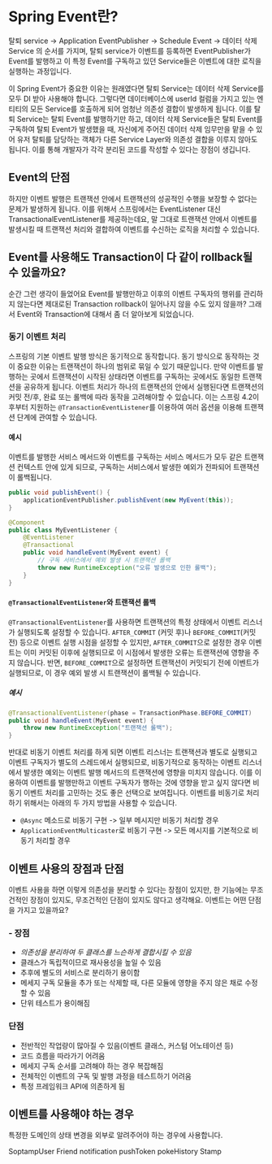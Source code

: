 # Spring Event란?
탈퇴 service -> Application EventPublisher -> Schedule Event -> 데이터 삭제 Service
의 순서를 가지며, 탈퇴 service가 이벤트를 등록하면 EventPublisher가 Event를 발행하고 이 특정 Event를 구독하고 있던 Service들은 이벤트에 대한 로직을 실행하는 과정입니다.

이 Spring Event가 중요한 이유는 원래였다면 탈퇴 Service는 데이터 삭제 Service를 모두 DI 받아 사용해야 합니다.
그렇다면 데이터베이스에 userId 컬럼을 가지고 있는 엔티티의 모든 Service를 호출하게 되어 엄청난 의존성 결합이 발생하게 됩니다.
이를 탈퇴 Service는 탈퇴 Event를 발행하기만 하고, 데이터 삭제 Service들은 탈퇴 Event를 구독하여 탈퇴 Event가 발생했을 때, 자신에게 주어진 데이터 삭제 임무만을 맡을 수 있어 유저 탈퇴를 담당하는 객체가 다른 Service Layer와 의존성 결합을 이루지 않아도 됩니다.
이를 통해 개발자가 각각 분리된 코드를 작성할 수 있다는 장점이 생깁니다.

## Event의 단점
하지만 이벤트 발행은 트랜잭션 안에서 트랜잭션의 성공적인 수행을 보장할 수 없다는 문제가 발생하게 됩니다.
이를 위해서 스프링에서는 EventListener 대신 TransactionalEventListener를 제공하는데요, 말 그대로 트랜잭션 안에서 이벤트를 발생시킬 때 트랜잭션 처리와 결합하여 이벤트를 수신하는 로직을 처리할 수 있습니다.

## Event를 사용해도 Transaction이 다 같이 rollback될 수 있을까요?
순간 그런 생각이 들었어요 Event를 발행만하고 이후의 이벤트 구독자의 행위를 관리하지 않는다면 제대로된 Transaction rollback이 일어나지 않을 수도 있지 않을까? 그래서 Event와 Transaction에 대해서 좀 더 알아보게 되었습니다.
### 동기 이벤트 처리
스프링의 기본 이벤트 발행 방식은 동기적으로 동작합니다. 동기 방식으로 동작하는 것이 중요한 이유는 트랜잭션이 하나의 범위로 묶일 수 있기 때문입니다. 만약 이벤트를 발행하는 곳에서 트랜잭션이 시작된 상태라면 이벤트를 구독하는 곳에서도 동일한 트랜잭션을 공유하게 됩니다.
이벤트 처리가 하나의 트랜잭션의 안에서 실행된다면 트랜잭션의 커밋 전/후, 완료 또는 롤백에 따라 동작을 고려해야할 수 있습니다. 이는 스프링 4.2이후부터 지원하는 `@TransactionEventListener`를 이용하여 여러 옵션을 이용해 트랜잭션 단계에 관여할 수 있습니다.

#### 예시
이벤트를 발행한 서비스 메서드와 이벤트를 구독하는 서비스 메서드가 모두 같은 트랜잭션 컨텍스트 안에 있게 되므로, 구독하는 서비스에서 발생한 예외가 전파되어 트랜잭션이 롤백됩니다.
```java
public void publishEvent() {
    applicationEventPublisher.publishEvent(new MyEvent(this));
}
```
```java
@Component
public class MyEventListener {
    @EventListener
    @Transactional
    public void handleEvent(MyEvent event) {
        // 구독 서비스에서 예외 발생 시 트랜잭션 롤백
        throw new RuntimeException("오류 발생으로 인한 롤백");
    }
}
```

#### `@TransactionalEventListener`와 트랜잭션 롤백
`@TransactionalEventListener`를 사용하면 트랜잭션의 특정 상태에서 이벤트 리스너가 실행되도록 설정할 수 있습니다. `AFTER_COMMIT` (커밋 후)나 `BEFORE_COMMIT`(커밋 전) 등으로 이벤트 실행 시점을 설정할 수 있지만, `AFTER_COMMIT`으로 설정한 경우 이벤트는 이미 커밋된 이후에 실행되므로 이 시점에서 발생한 오류는 트랜잭션에 영향을 주지 않습니다. 반면, `BEFORE_COMMIT`으로 설정하면 트랜잭션이 커밋되기 전에 이벤트가 실행되므로, 이 경우 예외 발생 시 트랜잭션이 롤백될 수 있습니다.
##### 예시
```java
@TransactionalEventListener(phase = TransactionPhase.BEFORE_COMMIT)
public void handleEvent(MyEvent event) {
    throw new RuntimeException("트랜잭션 롤백");
}
```

반대로 비동기 이벤트 처리를 하게 되면 이벤트 리스너는 트랜잭션과 별도로 실행되고 이벤트 구독자가 별도의 스레드에서 실행되므로, 비동기적으로 동작하는 이벤트 리스너에서 발생한 예외는 이벤트 발행 메서드의 트랜잭션에 영향을 미치지 않습니다.
이를 이용하여 이벤트를 발행만하고 이벤트 구독자가 행하는 것에 영향을 받고 싶지 않다면 비동기 이벤트 처리를 고민하는 것도 좋은 선택으로 보여집니다.
이벤트를 비동기로 처리하기 위해서는 아래의 두 가지 방법을 사용할 수 있습니다.
- `@Async` 메소드로 비동기 구현 -> 일부 메시지만 비동기 처리할 경우
- `ApplicationEventMulticaster`로 비동기 구현 -> 모든 메시지를 기본적으로 비동기 처리할 경우

## 이벤트 사용의 장점과 단점
이벤트 사용을 하면 이렇게 의존성을 분리할 수 있다는 장점이 있지만, 한 기능에는 무조건적인 장점이 있지도, 무조건적인 단점이 있지도 않다고 생각해요. 이벤트는 어떤 단점을 가지고 있을까요?
### - 장점
- *의존성을 분리하여 두 클래스를 느슨하게 결합시킬 수 있음*
- 클래스가 독립적이므로 재사용성을 높일 수 있음
- 추후에 별도의 서비스로 분리하기 용이함
- 메세지 구독 모듈을 추가 또는 삭제할 때, 다른 모듈에 영향을 주지 않은 채로 수정할 수 있음
- 단위 테스트가 용이해짐
### 단점
- 전반적인 작업량이 많아질 수 있음(이벤트 클래스, 커스텀 어노테이션 등)
- 코드 흐름을 따라가기 어려움
- 메세지 구독 순서를 고려해야 하는 경우 복잡해짐
- 전체적인 이벤트의 구독 및 발행 과정을 테스트하기 어려움
- 특정 프레임워크 API에 의존하게 됨

## 이벤트를 사용해야 하는 경우
특정한 도메인의 상태 변경을 외부로 알려주어야 하는 경우에 사용합니다.


SoptampUser
Friend
notification
pushToken
pokeHistory
Stamp
